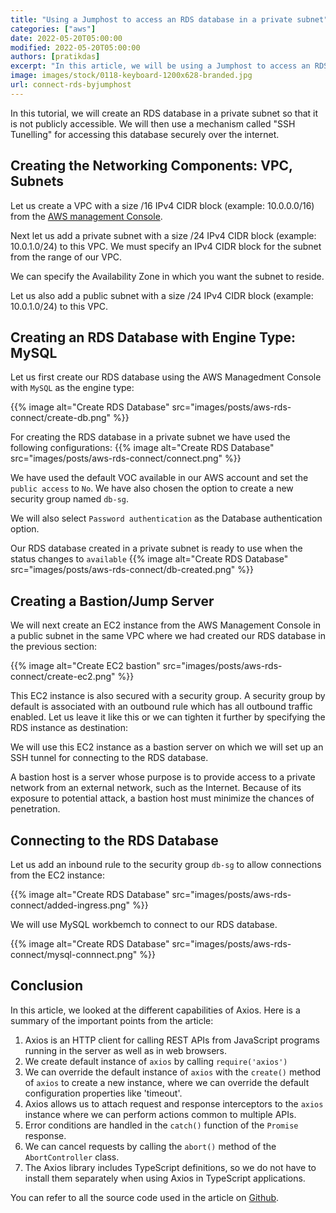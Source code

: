 ```yaml
---
title: "Using a Jumphost to access an RDS database in a private subnet"
categories: ["aws"]
date: 2022-05-20T05:00:00
modified: 2022-05-20T05:00:00
authors: [pratikdas]
excerpt: "In this article, we will be using a Jumphost to access an RDS database in a private subnet."
image: images/stock/0118-keyboard-1200x628-branded.jpg
url: connect-rds-byjumphost
---
```


In this tutorial, we will create an RDS database in a private subnet so that it is not publicly accessible. We will then use a mechanism called "SSH Tunelling" for accessing this database securely over the internet.

## Creating the Networking Components: VPC, Subnets

Let us create a VPC with a size /16 IPv4 CIDR block (example: 10.0.0.0/16) from the [AWS management Console](https://us-east-1.console.aws.amazon.com/vpc/home?region=us-east-1#CreateVpc:createMode=vpcOnly).

Next let us add a private subnet with a size /24 IPv4 CIDR block (example: 10.0.1.0/24) to this VPC. We must specify an IPv4 CIDR block for the subnet from the range of our VPC. 



We can specify the Availability Zone in which you want the subnet to reside. 

Let us also add a public subnet with a size /24 IPv4 CIDR block (example: 10.0.1.0/24) to this VPC.

## Creating an RDS Database with Engine Type: MySQL
Let us first create our RDS database using the AWS Managedment Console with `MySQL` as the engine type:

{{% image alt="Create RDS Database" src="images/posts/aws-rds-connect/create-db.png" %}}

For creating the RDS database in a private subnet we have used the following configurations:
{{% image alt="Create RDS Database" src="images/posts/aws-rds-connect/connect.png" %}}

We have used the default VOC available in our AWS account and set the `public access` to `No`.  We have also chosen the option to create a new security group named `db-sg`. 

We will also select `Password authentication` as the Database authentication option.


Our RDS database created in a private subnet is ready to use when the status changes to `available`
{{% image alt="Create RDS Database" src="images/posts/aws-rds-connect/db-created.png" %}}

## Creating a Bastion/Jump Server 
We will next create an EC2 instance from the AWS Management Console in a public subnet in the same VPC where we had created our RDS database in the previous section:


{{% image alt="Create EC2 bastion" src="images/posts/aws-rds-connect/create-ec2.png" %}}


This EC2 instance is also secured with a security group. A security group by default is associated with an outbound rule which has all outbound traffic enabled. Let us leave it like this or we can tighten it further by specifying the RDS instance as destination:



We will use this EC2 instance as a bastion server on which we will set up an SSH tunnel for connecting to the RDS database.




A bastion host is a server whose purpose is to provide access to a private network from an external network, such as the Internet. Because of its exposure to potential attack, a bastion host must minimize the chances of penetration.

## Connecting to the RDS Database
Let us add an inbound rule to the security group `db-sg`  to allow connections from the EC2 instance:

{{% image alt="Create RDS Database" src="images/posts/aws-rds-connect/added-ingress.png" %}}


We will use MySQL workbemch to connect to our RDS database.

{{% image alt="Create RDS Database" src="images/posts/aws-rds-connect/mysql-connnect.png" %}}

## Conclusion 
In this article, we looked at the different capabilities of Axios. Here is a summary of the important points from the article:

1. Axios is an HTTP client for calling REST APIs from JavaScript programs running in the server as well as in web browsers.
2. We create default instance of `axios` by calling `require('axios')`
3. We can override the default instance of `axios` with the `create()` method of `axios` to create a new instance, where we can override the default configuration properties like 'timeout'.
4. Axios allows us to attach request and response interceptors to the `axios` instance where we can perform actions common to multiple APIs.
5. Error conditions are handled in the `catch()` function of the `Promise` response.
6. We can cancel requests by calling the `abort()` method of the `AbortController` class.
7. The Axios library includes TypeScript definitions, so we do not have to install them separately when using Axios in TypeScript applications.

You can refer to all the source code used in the article
on [Github](https://github.com/thombergs/code-examples/tree/master/nodejs/axios).